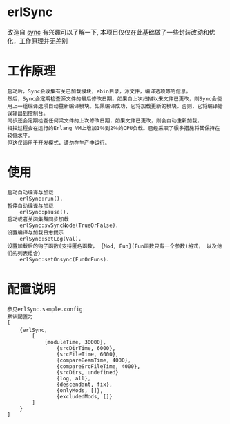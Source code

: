 # erlSync
改造自 [sync](https://github.com/rustyio/sync) 有兴趣可以了解一下, 本项目仅仅在此基础做了一些封装改动和优化，工作原理并无差别 
# 工作原理
    启动后，Sync会收集有关已加载模块，ebin目录，源文件，编译选项等的信息。
    然后，Sync会定期检查源文件的最后修改日期。如果自上次扫描以来文件已更改，则Sync会使用上一组编译选项自动重新编译模块。如果编译成功，它将加载更新的模块。否则，它将编译错误输出到控制台。
    同步还会定期检查任何梁文件的上次修改日期，如果文件已更改，则会自动重新加载。
    扫描过程会在运行的Erlang VM上增加1％到2％的CPU负载。已经采取了很多措施将其保持在较低水平。
    但这仅适用于开发模式，请勿在生产中运行。
    
# 使用
    启动自动编译与加载 
        erlSync:run().
    暂停自动编译与加载
        erlSync:pause().
    启动或者关闭集群同步加载
        erlSync:swSyncNode(TrueOrFalse).
    设置编译与加载日志提示
        erlSync:setLog(Val).
    设置加载后的钩子函数(支持匿名函数， {Mod, Fun}(Fun函数只有一个参数)格式， 以及他们的列表组合）
        erlSync:setOnsync(FunOrFuns).   
        
# 配置说明
    参见erlSync.sample.config
    默认配置为
    [ 
        {erlSync，
    	    [
    	        {moduleTime, 30000},
                    {srcDirTime, 6000},
                    {srcFileTime, 6000},
                    {compareBeamTime, 4000},
                    {compareSrcFileTime, 4000}, 
                    {srcDirs, undefined}
                    {log, all},     
                    {descendant, fix},
                    {onlyMods, []},
                    {excludedMods, []}
            ]      
        } 
    ]